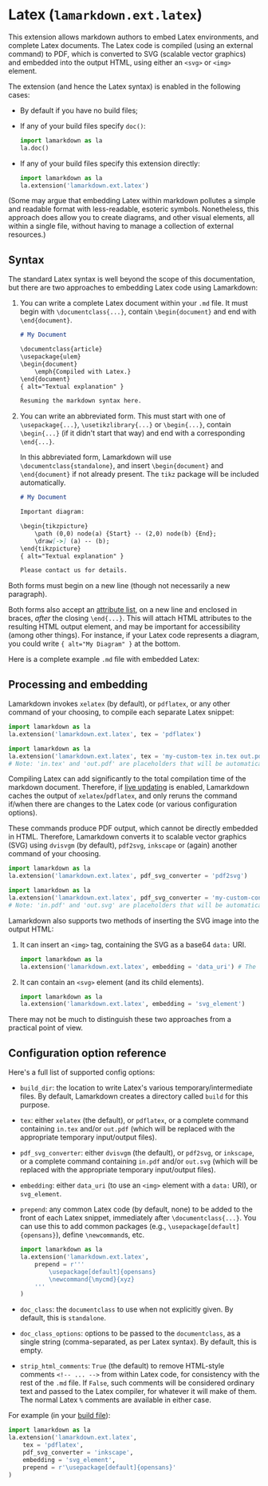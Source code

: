 # Latex (`lamarkdown.ext.latex`)

This extension allows markdown authors to embed Latex environments, and complete Latex documents. The Latex code is compiled (using an external command) to PDF, which is converted to SVG (scalable vector graphics) and embedded into the output HTML, using either an `<svg>` or `<img>` element.

The extension (and hence the Latex syntax) is enabled in the following cases:

* By default if you have no build files;

* If any of your build files specify `doc()`:
    ```python
    import lamarkdown as la
    la.doc()
    ```

* If any of your build files specify this extension directly:
    ```python
    import lamarkdown as la
    la.extension('lamarkdown.ext.latex')
    ```

(Some may argue that embedding Latex within markdown pollutes a simple and readable format with less-readable, esoteric symbols. Nonetheless, this approach does allow you to create diagrams, and other visual elements, all within a single file, without having to manage a collection of external resources.)


## Syntax

The standard Latex syntax is well beyond the scope of this documentation, but there are two approaches to embedding Latex code using Lamarkdown:

1. You can write a complete Latex document within your `.md` file. It must begin with `\documentclass{...}`, contain `\begin{document}` and end with `\end{document}`.

    ```markdown
    # My Document
   
    \documentclass{article}
    \usepackage{ulem}
    \begin{document}
        \emph{Compiled with Latex.}
    \end{document}
    { alt="Textual explanation" }

    Resuming the markdown syntax here.
    ```

2. You can write an abbreviated form. This must start with one of `\usepackage{...}`, `\usetikzlibrary{...}` or `\begin{...}`, contain `\begin{...}` (if it didn't start that way) and end with a corresponding `\end{...}`.

    In this abbreviated form, Lamarkdown will use `\documentclass{standalone}`, and insert `\begin{document}` and `\end{document}` if not already present. The `tikz` package will be included automatically.

    ```markdown
    # My Document
   
    Important diagram:

    \begin{tikzpicture}
        \path (0,0) node(a) {Start} -- (2,0) node(b) {End};
        \draw[->] (a) -- (b);
    \end{tikzpicture}
    { alt="Textual explanation" }

    Please contact us for details.
    ```
Both forms must begin on a new line (though not necessarily a new paragraph).

Both forms also accept an [attribute list](https://python-markdown.github.io/extensions/attr_list/), on a new line and enclosed in braces, _after_ the closing `\end{...}`. This will attach HTML attributes to the resulting HTML output element, and may be important for accessibility (among other things). For instance, if your Latex code represents a diagram, you could write `{ alt="My Diagram" }` at the bottom.

Here is a complete example `.md` file with embedded Latex:


## Processing and embedding

Lamarkdown invokes `xelatex` (by default), or `pdflatex`, or any other command of your choosing, to compile each separate Latex snippet:

```python
import lamarkdown as la
la.extension('lamarkdown.ext.latex', tex = 'pdflatex')
```
```python
import lamarkdown as la
la.extension('lamarkdown.ext.latex', tex = 'my-custom-tex in.tex out.pdf') 
# Note: 'in.tex' and 'out.pdf' are placeholders that will be automatically replaced with the actual file names.
```

Compiling Latex can add significantly to the total compilation time of the markdown document. Therefore, if [live updating](./LiveUpdating) is enabled, Lamarkdown caches the output of `xelatex`/`pdflatex`, and only reruns the command if/when there are changes to the Latex code (or various configuration options).

These commands produce PDF output, which cannot be directly embedded in HTML. Therefore, Lamarkdown converts it to scalable vector graphics (SVG) using `dvisvgm` (by default), `pdf2svg`, `inkscape` or (again) another command of your choosing.

```python
import lamarkdown as la
la.extension('lamarkdown.ext.latex', pdf_svg_converter = 'pdf2svg')
```
```python
import lamarkdown as la
la.extension('lamarkdown.ext.latex', pdf_svg_converter = 'my-custom-converter in.pdf out.svg')
# Note: 'in.pdf' and 'out.svg' are placeholders that will be automatically replaced with the actual file names.
```

Lamarkdown also supports two methods of inserting the SVG image into the output HTML:

1. It can insert an `<img>` tag, containing the SVG as a base64 `data:` URI.

    ```python
    import lamarkdown as la
    la.extension('lamarkdown.ext.latex', embedding = 'data_uri') # The default
    ```

2. It can contain an `<svg>` element (and its child elements). 

    ```python
    import lamarkdown as la
    la.extension('lamarkdown.ext.latex', embedding = 'svg_element')
    ```

There may not be much to distinguish these two approaches from a practical point of view.

## Configuration option reference

Here's a full list of supported config options:

* `build_dir`: the location to write Latex's various temporary/intermediate files. By default, Lamarkdown creates a directory called `build` for this purpose.

* `tex`: either `xelatex` (the default), or `pdflatex`, or a complete command containing `in.tex` and/or `out.pdf` (which will be replaced with the appropriate temporary input/output files).

* `pdf_svg_converter`: either `dvisvgm` (the default), or `pdf2svg`, or `inkscape`, or a complete command containing `in.pdf` and/or `out.svg` (which will be replaced with the appropriate temporary input/output files).

* `embedding`: either `data_uri` (to use an `<img>` element with a `data:` URI), or `svg_element`.

* `prepend`: any common Latex code (by default, none) to be added to the front of each Latex snippet, immediately after `\documentclass{...}`. You can use this to add common packages (e.g., `\usepackage[default]{opensans}`), define `\newcommand`s, etc.

    ```python
    import lamarkdown as la
    la.extension('lamarkdown.ext.latex', 
        prepend = r'''
            \usepackage[default]{opensans}
            \newcommand{\mycmd}{xyz}
        '''
    )
    ```

* `doc_class`: the `documentclass` to use when not explicitly given. By default, this is `standalone`.

* `doc_class_options`: options to be passed to the `documentclass`, as a single string (comma-separated, as per Latex syntax). By default, this is empty.

* `strip_html_comments`: `True` (the default) to remove HTML-style comments `<!-- ... -->` from within Latex code, for consistency with the rest of the `.md` file. If `False`, such comments will be considered ordinary text and passed to the Latex compiler, for whatever it will make of them. The normal Latex `%` comments are available in either case.

For example (in your [build file](./BuildFiles)):
```python
import lamarkdown as la
la.extension('lamarkdown.ext.latex',
    tex = 'pdflatex',
    pdf_svg_converter = 'inkscape',
    embedding = 'svg_element',
    prepend = r'\usepackage[default]{opensans}'
)
```
